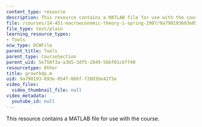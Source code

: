 ```yaml
---
content_type: resource
description: This resource contains a MATLAB file for use with the course.
file: /courses/14-451-macroeconomic-theory-i-spring-2007/9a790193693e054f06bff20d3be42f5e_growthdp.m
file_type: text/plain
learning_resource_types:
- Tools
ocw_type: OCWFile
parent_title: Tools
parent_type: CourseSection
parent_uid: 5e758f3a-a3b5-3df5-2849-56bf01c6ff40
resourcetype: Other
title: growthdp.m
uid: 9a790193-693e-054f-06bf-f20d3be42f5e
video_files:
  video_thumbnail_file: null
video_metadata:
  youtube_id: null
---
```

This resource contains a MATLAB file for use with the course.


